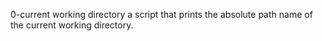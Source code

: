 0-current working directory
a script that prints the absolute path name of the current working directory.
